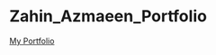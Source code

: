 # Zahin_Azmaeen_Portfolio

<a class="github-button" href="https://zahinazmaeen.vercel.app" data-color-scheme="no-preference: light; light: light; dark: dark;" data-icon="octicon-eye" data-size="large" aria-label="Watch buttons/github-buttons on GitHub" target="_blank">My Portfolio</a>
